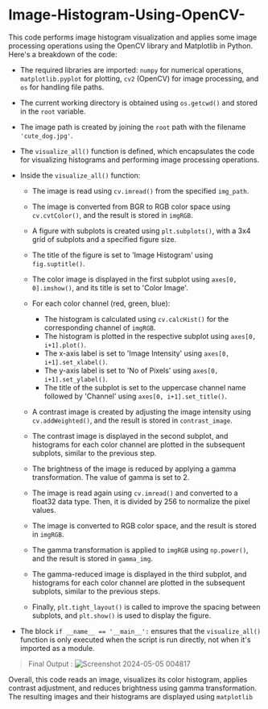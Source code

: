 # Image-Histogram-Using-OpenCV-
This code performs image histogram visualization and applies some image processing operations using the OpenCV library and Matplotlib in Python. Here's a breakdown of the code:

- The required libraries are imported: `numpy` for numerical operations, `matplotlib.pyplot` for plotting, `cv2` (OpenCV) for image processing, and `os` for handling file paths.

- The current working directory is obtained using `os.getcwd()` and stored in the `root` variable.

- The image path is created by joining the `root` path with the filename `'cute_dog.jpg'`.

- The `visualize_all()` function is defined, which encapsulates the code for visualizing histograms and performing image processing operations.

- Inside the `visualize_all()` function:
  - The image is read using `cv.imread()` from the specified `img_path`.
  - The image is converted from BGR to RGB color space using `cv.cvtColor()`, and the result is stored in `imgRGB`.
  - A figure with subplots is created using `plt.subplots()`, with a 3x4 grid of subplots and a specified figure size.
  - The title of the figure is set to 'Image Histogram' using `fig.suptitle()`.
  - The color image is displayed in the first subplot using `axes[0, 0].imshow()`, and its title is set to 'Color Image'.
  - For each color channel (red, green, blue):
    - The histogram is calculated using `cv.calcHist()` for the corresponding channel of `imgRGB`.
    - The histogram is plotted in the respective subplot using `axes[0, i+1].plot()`.
    - The x-axis label is set to 'Image Intensity' using `axes[0, i+1].set_xlabel()`.
    - The y-axis label is set to 'No of Pixels' using `axes[0, i+1].set_ylabel()`.
    - The title of the subplot is set to the uppercase channel name followed by 'Channel' using `axes[0, i+1].set_title()`.

  - A contrast image is created by adjusting the image intensity using `cv.addWeighted()`, and the result is stored in `contrast_image`.
  - The contrast image is displayed in the second subplot, and histograms for each color channel are plotted in the subsequent subplots, similar to the previous step.

  - The brightness of the image is reduced by applying a gamma transformation. The value of gamma is set to 2.
  - The image is read again using `cv.imread()` and converted to a float32 data type. Then, it is divided by 256 to normalize the pixel values.
  - The image is converted to RGB color space, and the result is stored in `imgRGB`.
  - The gamma transformation is applied to `imgRGB` using `np.power()`, and the result is stored in `gamma_img`.
  - The gamma-reduced image is displayed in the third subplot, and histograms for each color channel are plotted in the subsequent subplots, similar to the previous steps.

  - Finally, `plt.tight_layout()` is called to improve the spacing between subplots, and `plt.show()` is used to display the figure.

- The block `if __name__ == '__main__':` ensures that the `visualize_all()` function is only executed when the script is run directly, not when it's imported as a module.

> Final Output :
![Screenshot 2024-05-05 004817](https://github.com/Abdalrahmanhassan237/Image-Histogram-Using-OpenCV-/assets/158060043/d04f0d25-61da-4b18-a292-5f9b9485cb3c)


Overall, this code reads an image, visualizes its color histogram, applies contrast adjustment, and reduces brightness using gamma transformation. The resulting images and their histograms are displayed using `matplotlib` 
